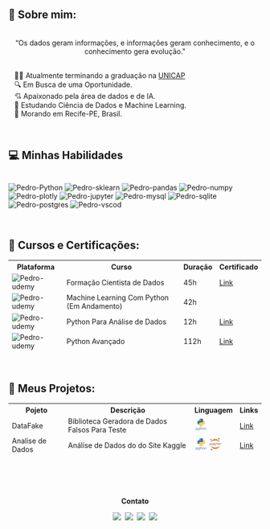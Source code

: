 

## 👾&nbsp;Sobre mim:
<div align="center">
<br/>
“Os dados geram informações, e informações geram conhecimento, e o conhecimento gera evolução."
</div>
<br>

&nbsp;&nbsp;&nbsp;🧑‍💻 Atualmente terminando a graduação na [UNICAP](https://portal.unicap.br/)\
&nbsp;&nbsp;&nbsp;🔍 Em Busca de uma Oportunidade.\
&nbsp;&nbsp;&nbsp;💘 Apaixonado pela área de dados e de IA.\
&nbsp;&nbsp;&nbsp;📘 Estudando Ciência de Dados e Machine Learning.\
&nbsp;&nbsp;&nbsp;🌵 Morando em Recife-PE, Brasil.

<br>

## 💻&nbsp;Minhas Habilidades
\
<img alt="Pedro-Python" src="https://img.shields.io/badge/Python-14354C?style=for-the-badge&logo=python&logoColor=white">
<img alt="Pedro-sklearn" src="https://img.shields.io/badge/scikit--learn-%23F7931E.svg?style=for-the-badge&logo=scikit-learn&logoColor=white">
<img alt="Pedro-pandas" src="https://img.shields.io/badge/pandas-%23150458.svg?style=for-the-badge&logo=pandas&logoColor=white">
<img alt="Pedro-numpy" src="https://img.shields.io/badge/numpy-%23013243.svg?style=for-the-badge&logo=numpy&logoColor=white">
<img alt="Pedro-plotly" src="https://img.shields.io/badge/Plotly-%233F4F75.svg?style=for-the-badge&logo=plotly&logoColor=white">
<img alt="Pedro-jupyter" src="https://img.shields.io/badge/jupyter-%23FA0F00.svg?style=for-the-badge&logo=jupyter&logoColor=white">
<img alt="Pedro-mysql" src="https://img.shields.io/badge/MySQL-00000F?style=for-the-badge&logo=mysql&logoColor=white">
<img alt="Pedro-sqlite" src="https://img.shields.io/badge/SQLite-07405E?style=for-the-badge&logo=sqlite&logoColor=white">
<img alt="Pedro-postgres" src="https://img.shields.io/badge/postgres-%23316192.svg?style=for-the-badge&logo=postgresql&logoColor=white">
<img alt="Pedro-vscod" src="https://img.shields.io/badge/Visual_Studio_Code-0078D4?style=for-the-badge&logo=visual%20studio%20code&logoColor=white">

<br>

## 📘&nbsp;Cursos e Certificações:
 <table align="center">
  <thead>
  <th> Plataforma </th><th> Curso </th><th> Duração </th><th>Certificado</th>
  <tr><td><img alt="Pedro-udemy" height= 22 src="https://img.shields.io/badge/Udemy-A435F0?style=for-the-badge&logo=Udemy&logoColor=white"></td><td>Formação Cientista de Dados</td><td>45h</td><td><a href="https://bit.ly/CertificadoFormacaoCientistaDeDados">Link</a></td></tr>
  <tr><td><img alt="Pedro-udemy" height= 22 src="https://img.shields.io/badge/Udemy-A435F0?style=for-the-badge&logo=Udemy&logoColor=white"></td><td>Machine Learning Com Python (Em Andamento)</td><td>42h</td></tr>
  <tr><td><img alt="Pedro-udemy" height= 22 src="https://img.shields.io/badge/Udemy-A435F0?style=for-the-badge&logo=Udemy&logoColor=white"></td><td>Python Para Análise de Dados</td><td>12h</td><td><a href="https://bit.ly/CertificadoPythonParaAnaliseDeDados">Link</a></td></tr>
  <tr><td><img alt="Pedro-udemy" height= 22 src="https://img.shields.io/badge/Udemy-A435F0?style=for-the-badge&logo=Udemy&logoColor=white"></td><td>Python Avançado</td><td>112h</td><td><a href="https://bit.ly/CertificadoPythonAvançado">Link</a></td></tr>
  </thead>
</table>

<br>


## 📂&nbsp;Meus Projetos:
 <table align="center">
   <thead>
  <th>Pojeto</th><th>Descrição</th><th>Linguagem</th><th>Links</th>
  <tr><td>DataFake</td><td>Biblioteca Geradora de Dados Falsos Para Teste</td><td><img height="25" src="img/python-original-wordmark.svg"></td><td><a href="https://github.com/pedrrocabral/DataFake">Link</a></td></tr>
 <tr><td>Analise de Dados</td><td>Análise de Dados do do Site Kaggle</td><td><img height="25" src="img/python-original-wordmark.svg">&nbsp;<img alt="Pedro-jupyter" src="img/jupyter-original-wordmark.svg" height="25"></td><td><a href="https://github.com/pedrrocabral/Analise-de-dados">Link</a></td></tr>
   </thead>
 </table>
 
 <div align="center">
<br/>
<br/>
<br/>
<br/>
<b>Contato</b>
</div>
 
<p align="center">
  <a href="https://api.whatsapp.com/send?phone=5581998854988&text=Oii%20Pedro%2C%20peguei%20seu%20Whatsapp%20no%20Github!" target="_blank"><img src="https://img.shields.io/badge/WhatsApp-25D366?style=for-the-badge&logo=whatsapp&logoColor=white" target="_blank"></a>&nbsp;
  <a href="https://www.instagram.com/pedrrogomes" target="_blank"><img src="https://img.shields.io/badge/-Instagram-%23E4405F?style=for-the-badge&logo=instagram&logoColor=white" target="_blank"></a>&nbsp;
  <a href="https://www.linkedin.com/in/pedrrocabral/" target="_blank"><img src="https://img.shields.io/badge/-LinkedIn-%230077B5?style=for-the-badge&logo=linkedin&logoColor=white" target="_blank"></a>&nbsp;
  <a href = "mailto:pedrogomes3108@hotmail.com"><img src="https://img.shields.io/badge/Microsoft_Outlook-0078D4?style=for-the-badge&logo=microsoft-outlook&logoColor=white"></a>
  </p>

